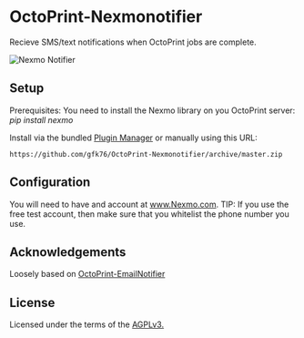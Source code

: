 # OctoPrint-Nexmonotifier

Recieve SMS/text notifications when OctoPrint jobs are complete.

![Nexmo Notifier](https://github.com/gfk76/OctoPrint-Nexmonotifier/blob/master/extras/nexmonotifier.png)

## Setup

Prerequisites:
You need to install the Nexmo library on you OctoPrint server:
    *pip install nexmo*

Install via the bundled [Plugin Manager](https://github.com/foosel/OctoPrint/wiki/Plugin:-Plugin-Manager)
or manually using this URL:

    https://github.com/gfk76/OctoPrint-Nexmonotifier/archive/master.zip


## Configuration

You will need to have and account at www.Nexmo.com.
TIP: If you use the free test account, then make sure that you whitelist the phone number you use.

## Acknowledgements

Loosely based on [OctoPrint-EmailNotifier](https://github.com/anoved/OctoPrint-EmailNotifier)

## License
Licensed under the terms of the [AGPLv3.](https://opensource.org/licenses/AGPL-3.0)
